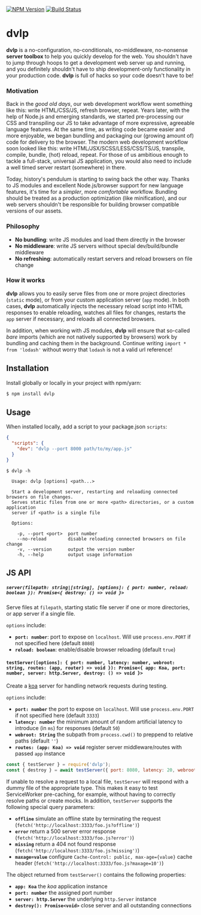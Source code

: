 [![NPM Version](https://img.shields.io/npm/v/dvlp.svg?style=flat)](https://npmjs.org/package/dvlp)
[![Build Status](https://img.shields.io/travis/popeindustries/dvlp.svg?style=flat)](https://travis-ci.org/popeindustries/dvlp)

# dvlp

**dvlp** is a no-configuration, no-conditionals, no-middleware, no-nonsense **server toolbox** to help you quickly develop for the web. You shouldn't have to jump through hoops to get a development web server up and running, and you definitely shouldn't have to ship development-only functionality in your production code. **dvlp** is full of hacks so your code doesn't have to be!

### Motivation

Back in the _good old days_, our web development workflow went something like this: write HTML/CSS/JS, refresh browser, repeat. Years later, with the help of Node.js and emerging standards, we started pre-processing our CSS and transpiling our JS to take advantage of more expressive, agreeable language features. At the same time, as writing code became easier and more enjoyable, we began bundling and packaging our (growing amount of) code for delivery to the browser. The modern web development workflow soon looked like this: write HTML/JSX/SCSS/LESS/CSS/TS/JS, transpile, compile, bundle, (hot) reload, repeat. For those of us ambitious enough to tackle a full-stack, universal JS application, you would also need to include a well timed server restart (somewhere) in there.

Today, history's pendulum is starting to swing back the other way. Thanks to JS modules and excellent Node.js/browser support for new language features, it's time for a _simpler_, more _comfortable_ workflow. Bundling should be treated as a production optimization (like minification), and our web servers shouldn't be responsible for building browser compatible versions of our assets.

### Philosophy

* **No bundling**: write JS modules and load them directly in the browser
* **No middleware**: write JS servers without special dev/build/bundle middleware
* **No refreshing**: automatically restart servers and reload browsers on file change

### How it works

**dvlp** allows you to easily serve files from one or more project directories (`static` mode), or from your custom application server (`app` mode). In both cases, **dvlp** automatically injects the necessary reload script into HTML responses to enable reloading, watches all files for changes, restarts the `app` server if necessary, and reloads all connected browsers.

In addition, when working with JS modules, **dvlp** will ensure that so-called _bare_ imports (which are not natively supported by browsers) work by bundling and caching them in the background. Continue writing `import * from 'lodash'` without worry that `lodash` is not a valid url reference!

## Installation

Install globally or locally in your project with npm/yarn:

```bash
$ npm install dvlp
```

## Usage

When installed locally, add a script to your package.json `scripts`:

```json
{
  "scripts": {
    "dev": "dvlp --port 8000 path/to/my/app.js"
  }
}
```

```text
$ dvlp -h

  Usage: dvlp [options] <path...>

  Start a development server, restarting and reloading connected browsers on file changes.
  Serves static files from one or more <path> directories, or a custom application
  server if <path> is a single file

  Options:

    -p, --port <port>  port number
    --no-reload        disable reloading connected browsers on file change
    -v, --version      output the version number
    -h, --help         output usage information
```

## JS API

##### `server(filepath: string|[string], [options]: { port: number, reload: boolean }): Promise<{ destroy: () => void }>`

Serve files at `filepath`, starting static file server if one or more directories, or app server if a single file.

`options` include:

* **`port: number`**: port to expose on `localhost`. Will use `process.env.PORT` if not specified here (default `8080`)
* **`reload: boolean`**: enable/disable browser reloading (default `true`)

#### `testServer([options]: { port: number, latency: number, webroot: string, routes: (app, router) => void }): Promise<{ app: Koa, port: number, server: http.Server, destroy: () => void }>`

Create a [koa](http://koajs.com/) server for handling network requests during testing.

`options` include:

* **`port: number`** the port to expose on `localhost`. Will use `process.env.PORT` if not specified here (default `3333`)
* **`latency: number`** the minimum amount of random artificial latency to introduce (in `ms`) for responses (default `50`)
* **`webroot: String`** the subpath from `process.cwd()` to preppend to relative paths (default `''`)
* **`routes: (app: Koa) => void`** register server middleware/routes with passed `app` instance

```js
const { testServer } = require('dvlp');
const { destroy } = await testServer({ port: 8080, latency: 20, webroot: 'lib' });
```

If unable to resolve a request to a local file, `testServer` will respond with a dummy file of the appropriate type. This makes it easy to test ServiceWorker pre-caching, for example, without having to correctly resolve paths or create mocks. In addition, `testServer` supports the following special query parameters:

* **`offline`** simulate an offline state by terminating the request (`fetch('http://localhost:3333/foo.js?offline')`)
* **`error`** return a 500 server error response (`fetch('http://localhost:3333/foo.js?error')`)
* **`missing`** return a 404 not found response (`fetch('http://localhost:3333/foo.js?missing')`)
* **`maxage=value`** configure `Cache-Control: public, max-age={value}` cache header (`fetch('http://localhost:3333/foo.js?maxage=10')`)

The object returned from `testServer()` contains the following properties:

* **`app: Koa`** the _koa_ application instance
* **`port: number`** the assigned port number
* **`server: http.Server`** the underlying `http.Server` instance
* **`destroy(): Promise<void>`** close server and all outstanding connections
